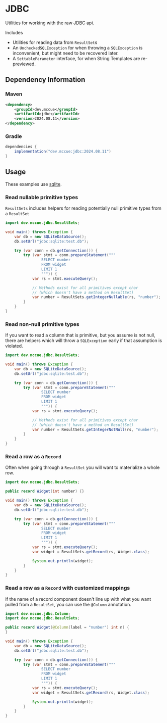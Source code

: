 # JDBC

Utilities for working with the raw JDBC api. 

Includes

* Utilities for reading data from `ResultSet`s
* An `UncheckedSQLException` for when throwing a `SQLException` is inconvenient, but might need to be recovered later.
* A `SettableParameter` interface, for when String Templates are re-previewed.

## Dependency Information

### Maven

```xml
<dependency>
    <groupId>dev.mccue</groupId>
    <artifactId>jdbc</artifactId>
    <version>2024.08.11</version>
</dependency>
```


### Gradle

```groovy
dependencies {
    implementation("dev.mccue:jdbc:2024.08.11")
}
```


## Usage

These examples use [sqlite](https://central.sonatype.com/artifact/org.xerial/sqlite-jdbc). 

<!--

### Select rows by id

Any variables injected into the template will be replaced with `?`s in the
SQL and will be set with `.setObject` on the returned `PreparedStatement`.

```java
import dev.mccue.jdbc.StatementPreparer;

void main() throws Exception {
    var db = new SQLiteDataSource();
    db.setUrl("jdbc:sqlite:test.db");

    var id = 1;
    try (var conn = db.getConnection()) {
        try (var stmt = StatementPreparer.of(conn)."""
                SELECT *
                FROM widget
                WHERE id = \{id}
                """) {
            var rs = stmt.executeQuery();
        }
    }
}
```

### Select rows by ids

List parameters are automatically expanded into `(?, ?, ?)` with
one question mark for each element in the list.

```java
import dev.mccue.jdbc.StatementPreparer;

void main() throws Exception {
    var db = new SQLiteDataSource();
    db.setUrl("jdbc:sqlite:test.db");

    var ids = List.of(1, 2, 3);
    try (var conn = db.getConnection()) {
        try (var stmt = StatementPreparer.of(conn)."""
                SELECT *
                FROM widget
                WHERE id IN \{ids}
                """) {
            var rs = stmt.executeQuery();
        }
    }
}
```

### Inject parameters with custom logic

To inject a parameter that needs to be set with something other than `setObject`,
you can make an instance of `SettableParameter`.

```java
import dev.mccue.jdbc.SettableParameter;
import dev.mccue.jdbc.StatementPreparer;

void main() throws Exception {
    var db = new SQLiteDataSource();
    db.setUrl("jdbc:sqlite:test.db");

    var name = "bob";
    try (var conn = db.getConnection()) {
        try (var stmt = StatementPreparer.of(conn)."""
                SELECT *
                FROM widget
                WHERE name = \{SettableParameter.ofNString(name)}
                """){
            var rs = stmt.executeQuery();
        }
    }
}
```
-->

### Read nullable primitive types

`ResultSets` includes helpers for reading potentially null
primitive types from a `ResultSet`

```java
import dev.mccue.jdbc.ResultSets;

void main() throws Exception {
    var db = new SQLiteDataSource();
    db.setUrl("jdbc:sqlite:test.db");

    try (var conn = db.getConnection()) {
        try (var stmt = conn.prepareStatement("""
                SELECT number
                FROM widget
                LIMIT 1
                """)) {
            var rs = stmt.executeQuery();

            // Methods exist for all primitives except char 
            // (which doesn't have a method on ResultSet)
            var number = ResultSets.getIntegerNullable(rs, "number");
        }
    }
}
```

### Read non-null primitive types

If you want to read a column that is primitive, but you assume
is not null, there are helpers which will throw a `SQLException`
early if that assumption is violated.

```java
import dev.mccue.jdbc.ResultSets;

void main() throws Exception {
    var db = new SQLiteDataSource();
    db.setUrl("jdbc:sqlite:test.db");

    try (var conn = db.getConnection()) {
        try (var stmt = conn.prepareStatement("""
                SELECT number
                FROM widget
                LIMIT 1
                """)) {
            var rs = stmt.executeQuery();

            // Methods exist for all primitives except char 
            // (which doesn't have a method on ResultSet)
            var number = ResultSets.getIntegerNotNull(rs, "number");
        }
    }
}
```

### Read a row as a `Record`

Often when going through a `ResultSet` you will want to materialize a whole row.

```java
import dev.mccue.jdbc.ResultSets;

public record Widget(int number) {}

void main() throws Exception {
    var db = new SQLiteDataSource();
    db.setUrl("jdbc:sqlite:test.db");

    try (var conn = db.getConnection()) {
        try (var stmt = conn.prepareStatement("""
                SELECT number
                FROM widget
                LIMIT 1
                """)) {
            var rs = stmt.executeQuery();
            var widget = ResultSets.getRecord(rs, Widget.class);

            System.out.println(widget);
        }
    }
}
```


### Read a row as a `Record` with customized mappings

If the name of a record component doesn't line up with what you want pulled from a
`ResultSet`, you can use the `@Column` annotation.

```java
import dev.mccue.jdbc.Column;
import dev.mccue.jdbc.ResultSets;

public record Widget(@Column(label = "number") int n) {
}

void main() throws Exception {
    var db = new SQLiteDataSource();
    db.setUrl("jdbc:sqlite:test.db");

    try (var conn = db.getConnection()) {
        try (var stmt = conn.prepareStatement("""
                SELECT number
                FROM widget
                LIMIT 1
                """)) {
            var rs = stmt.executeQuery();
            var widget = ResultSets.getRecord(rs, Widget.class);

            System.out.println(widget);
        }
    }
}
```

<!--
### Read a row as a `Record`, customizing how a column is gotten from a `ResultSet`.

```java
import dev.mccue.jdbc.Column;
import dev.mccue.jdbc.DefaultRecordComponentGetter;
import dev.mccue.jdbc.ResultSets;

import java.lang.reflect.RecordComponent;
import java.sql.ResultSet;
import java.sql.SQLException;

public record Text(String contents) {}

public static final class CustomRecordComponentGetter 
        extends DefaultRecordComponentGetter {
    @Override
    protected Object getIndexedRecordComponent(
            ResultSet rs, 
            RecordComponent recordComponent, 
            int index
    ) throws SQLException {
        return new Text(rs.getString(index));
    }

    @Override
    protected Object getLabeledRecordComponent(
            ResultSet rs, 
            RecordComponent recordComponent, 
            String label
    ) throws SQLException {
        return new Text(rs.getString(label));
    }
}

public record Widget(
        @Column(label = "number") 
        int n,
        @Column(
                recordComponentGetter = CustomRecordComponentGetter.class
        )
        Text name) {
}

void main() throws Exception {
    var db = new SQLiteDataSource();
    db.setUrl("jdbc:sqlite:test.db");

    try (var conn = db.getConnection()) {
        try (var stmt = conn.prepareStatement("""
                SELECT number, name
                FROM widget
                LIMIT 1
                """)) {
            var rs = stmt.executeQuery();
            var widget = ResultSets.getRecord(rs, Widget.class);

            System.out.println(widget);
        }
    }
}
```

-->